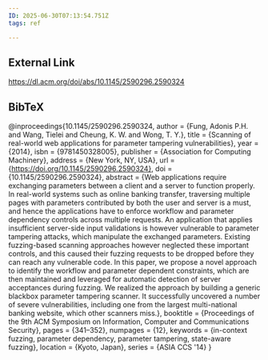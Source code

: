 ```yaml
---
ID: 2025-06-30T07:13:54.751Z
tags: ref

---
```

## External Link

https://dl.acm.org/doi/abs/10.1145/2590296.2590324

## BibTeX

@inproceedings{10.1145/2590296.2590324, author = {Fung, Adonis P.H. and Wang, Tielei and Cheung, K. W. and Wong, T. Y.}, title = {Scanning of real-world web applications for parameter tampering vulnerabilities}, year = {2014}, isbn = {9781450328005}, publisher = {Association for Computing Machinery}, address = {New York, NY, USA}, url = {https://doi.org/10.1145/2590296.2590324}, doi = {10.1145/2590296.2590324}, abstract = {Web applications require exchanging parameters between a client and a server to function properly. In real-world systems such as online banking transfer, traversing multiple pages with parameters contributed by both the user and server is a must, and hence the applications have to enforce workflow and parameter dependency controls across multiple requests. An application that applies insufficient server-side input validations is however vulnerable to parameter tampering attacks, which manipulate the exchanged parameters. Existing fuzzing-based scanning approaches however neglected these important controls, and this caused their fuzzing requests to be dropped before they can reach any vulnerable code. In this paper, we propose a novel approach to identify the workflow and parameter dependent constraints, which are then maintained and leveraged for automatic detection of server acceptances during fuzzing. We realized the approach by building a generic blackbox parameter tampering scanner. It successfully uncovered a number of severe vulnerabilities, including one from the largest multi-national banking website, which other scanners miss.}, booktitle = {Proceedings of the 9th ACM Symposium on Information, Computer and Communications Security}, pages = {341–352}, numpages = {12}, keywords = {in-context fuzzing, parameter dependency, parameter tampering, state-aware fuzzing}, location = {Kyoto, Japan}, series = {ASIA CCS '14} }
